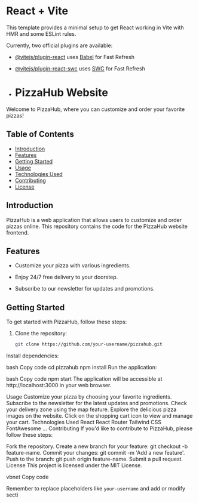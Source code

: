 # React + Vite

This template provides a minimal setup to get React working in Vite with HMR and some ESLint rules.

Currently, two official plugins are available:

- [@vitejs/plugin-react](https://github.com/vitejs/vite-plugin-react/blob/main/packages/plugin-react/README.md) uses [Babel](https://babeljs.io/) for Fast Refresh
- [@vitejs/plugin-react-swc](https://github.com/vitejs/vite-plugin-react-swc) uses [SWC](https://swc.rs/) for Fast Refresh

- # PizzaHub Website

Welcome to PizzaHub, where you can customize and order your favorite pizzas!

## Table of Contents

- [Introduction](#introduction)
- [Features](#features)
- [Getting Started](#getting-started)
- [Usage](#usage)
- [Technologies Used](#technologies-used)
- [Contributing](#contributing)
- [License](#license)

## Introduction

PizzaHub is a web application that allows users to customize and order pizzas online. This repository contains the code for the PizzaHub website frontend.

## Features

- Customize your pizza with various ingredients.
- Enjoy 24/7 free delivery to your doorstep.

- Subscribe to our newsletter for updates and promotions.


## Getting Started

To get started with PizzaHub, follow these steps:

1. Clone the repository:

   ```bash
   git clone https://github.com/your-username/pizzahub.git
Install dependencies:

bash
Copy code
cd pizzahub
npm install
Run the application:

bash
Copy code
npm start
The application will be accessible at http://localhost:3000 in your web browser.

Usage
Customize your pizza by choosing your favorite ingredients.
Subscribe to the newsletter for the latest updates and promotions.
Check your delivery zone using the map feature.
Explore the delicious pizza images on the website.
Click on the shopping cart icon to view and manage your cart.
Technologies Used
React
React Router
Tailwind CSS
FontAwesome
...
Contributing
If you'd like to contribute to PizzaHub, please follow these steps:

Fork the repository.
Create a new branch for your feature: git checkout -b feature-name.
Commit your changes: git commit -m 'Add a new feature'.
Push to the branch: git push origin feature-name.
Submit a pull request.
License
This project is licensed under the MIT License.

vbnet
Copy code

Remember to replace placeholders like `your-username` and add or modify secti
